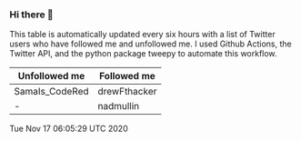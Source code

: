 ### Hi there 👋

This table is automatically updated every six hours with a list of Twitter users who have followed me and unfollowed me. I used Github Actions, the Twitter API, and the python package tweepy to automate this workflow.

| Unfollowed me |  Followed me |
| --- | --- |
|SamaIs_CodeRed|drewFthacker|
|-|nadmullin|
Tue Nov 17 06:05:29 UTC 2020
